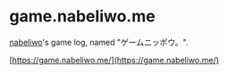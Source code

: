 # game.nabeliwo.me

[nabeliwo](https://twitter.com/nabeliwo)'s game log, named "ゲームニッポウ。".

[https://game.nabeliwo.me/](https://game.nabeliwo.me/)
